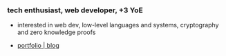 
<h3>tech enthusiast, web developer, +3 YoE</h3>

- interested in web dev, low-level languages and systems, cryptography and zero knowledge proofs

- [portfolio | blog](https://www.bautidev.com/)
